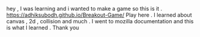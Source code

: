 hey , 
I was learning and i wanted to make a game so this is it .
https://adhiksubodh.github.io/Breakout-Game/
Play here .
I learned about canvas , 2d , collision and much . 
I went to mozilla documentation and this is what I learned . 
Thank you
